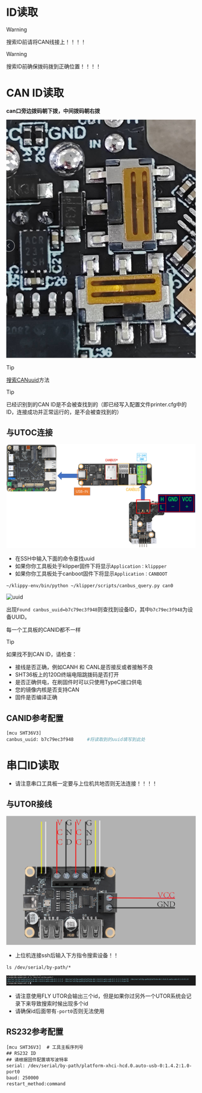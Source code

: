 # 

# ID读取

>[!Warning]
>
>搜索ID前请将CAN线接上！！！！

>[!Warning]
>
>搜索ID前确保拨码拨到正确位置！！！！

# CAN ID读取

**can口旁边拨码朝下拨，中间拨码朝右拨**

![DIP](../../images/boards/fly_sht36_v3/DIP.png)

> [!TIP]
> [搜索CANuuid](/introduction/id?id=搜索can固件id "点击即可跳转")方法

> [!TIP]
> 已经识别到的CAN ID是不会被查找到的（即已经写入配置文件printer.cfg中的ID，连接成功并正常运行的，是不会被查找到的）

## 与UTOC连接

![DIP](../../images/boards/fly_sb2040_v3_pro/utoc.png)

* 在SSH中输入下面的命令查找uuid
* 如果你你工具板处于klipper固件下将显示`Application：klippper`
* 如果你你工具板处于canboot固件下将显示`Application：CANBOOT`

```bash
~/klippy-env/bin/python ~/klipper/scripts/canbus_query.py can0
```

![uuid](../../images/boards/fly_sht36_42/uuid.png)

出现``Found canbus_uuid=b7c79ec3f948``则查找到设备ID，其中``b7c79ec3f948``为设备UUID。

每一个工具板的CANID都不一样

> [!TIP]
> 如果找不到CAN ID，请检查：

* 接线是否正确，例如CANH 和 CANL是否接反或者接触不良
* SHT36板上的120Ω终端电阻跳拨码是否打开
* 是否正确供电，在刷固件时可以只使用TypeC接口供电
* 您的镜像内核是否支持CAN
* 固件是否编译正确

## CANID参考配置

```bash
[mcu SHT36V3]
canbus_uuid: b7c79ec3f948     #将读取到的uuid填写到此处
```

# 串口ID读取

* 请注意串口工具板一定要与上位机共地否则无法连接！！！！

## 与UTOR接线

![uart](../../images/boards/fly_utor/uart.png)

* 上位机连接ssh后输入下方指令搜索设备！！

```
ls /dev/serial/by-path/*
```

![id](../../images/boards/fly_utor/id.png)

* 请注意使用FLY UTOR会输出三个id，但是如果你过另外一个UTOR系统会记录下来导致搜索时候出现多个id
* 请确保id后面带有`-port0`否则无法使用

## RS232参考配置

```
[mcu SHT36V3]  # 工具主板序列号
## RS232 ID
## 请根据固件配置填写波特率
serial: /dev/serial/by-path/platform-xhci-hcd.0.auto-usb-0:1.4.2:1.0-port0
baud: 250000
restart_method:command
```

